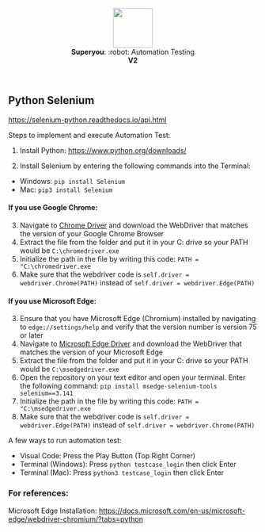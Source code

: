 <p align="center">
  <img src="https://i.ibb.co/djnLFxG/ux-design.png" height="80" /><br/>
  <span><b>Superyou</b>: :robot: <span>Automation Testing</span><br/>
  <b>V2</b>
</p>
  
<br/>

## Python Selenium
https://selenium-python.readthedocs.io/api.html

Steps to implement and execute Automation Test:

1. Install Python:
https://www.python.org/downloads/

2. Install Selenium by entering the following commands into the Terminal:
- Windows: `pip install Selenium`
- Mac: `pip3 install Selenium`

#### If you use Google Chrome:

3. Navigate to <a href="https://sites.google.com/a/chromium.org/chromedriver/home">Chrome Driver</a> and download the WebDriver that matches the version of your Google Chrome Browser
4. Extract the file from the folder and put it in your C: drive so your PATH would be `C:\chromedriver.exe`
5. Initialize the path in the file by writing this code:
`PATH = "C:\chromedriver.exe`
6. Make sure that the webdriver code is `self.driver = webdriver.Chrome(PATH)` instead of `self.driver = webdriver.Edge(PATH)`

#### If you use Microsoft Edge:

3. Ensure that you have Microsoft Edge (Chromium) installed by navigating to `edge://settings/help` and verify that the version number is version 75 or later
4. Navigate to <a href="https://developer.microsoft.com/en-us/microsoft-edge/tools/webdriver/">Microsoft Edge Driver</a> and download the WebDriver that matches the version of your Microsoft Edge
5. Extract the file from the folder and put it in your C: drive so your PATH would be `C:\msedgedriver.exe`
6. Open the repository on your text editor and open your terminal. Enter the following command:
`pip install msedge-selenium-tools selenium==3.141`
7. Initialize the path in the file by writing this code:
`PATH = "C:\msedgedriver.exe`
8. Make sure that the webdriver code is `self.driver = webdriver.Edge(PATH)` instead of `self.driver = webdriver.Chrome(PATH)`


A few ways to run automation test:
- Visual Code: Press the Play Button (Top Right Corner)
- Terminal (Windows): Press `python testcase_login` then click Enter
- Terminal (Mac): Press `python3 testcase_login` then click Enter

### For references:
Microsoft Edge Installation: https://docs.microsoft.com/en-us/microsoft-edge/webdriver-chromium/?tabs=python
